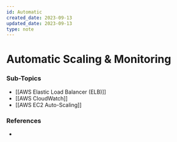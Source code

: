 ```yaml
---
id: Automatic
created_date: 2023-09-13
updated_date: 2023-09-13
type: note
---
```


# Automatic Scaling & Monitoring

### Sub-Topics

- [[AWS Elastic Load Balancer (ELB)]]
- [[AWS CloudWatch]]
- [[AWS EC2 Auto-Scaling]]

### References

- 
